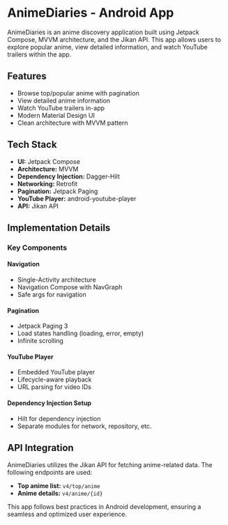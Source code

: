 # AnimeDiaries - Android App

AnimeDiaries is an anime discovery application built using Jetpack Compose, MVVM architecture, and the Jikan API. This app allows users to explore popular anime, view detailed information, and watch YouTube trailers within the app.

## Features
- Browse top/popular anime with pagination
- View detailed anime information
- Watch YouTube trailers in-app
- Modern Material Design UI
- Clean architecture with MVVM pattern

## Tech Stack
- **UI:** Jetpack Compose
- **Architecture:** MVVM
- **Dependency Injection:** Dagger-Hilt
- **Networking:** Retrofit
- **Pagination:** Jetpack Paging
- **YouTube Player:** android-youtube-player
- **API:** Jikan API

## Implementation Details

### Key Components
#### Navigation
- Single-Activity architecture
- Navigation Compose with NavGraph
- Safe args for navigation

#### Pagination
- Jetpack Paging 3
- Load states handling (loading, error, empty)
- Infinite scrolling

#### YouTube Player
- Embedded YouTube player
- Lifecycle-aware playback
- URL parsing for video IDs

#### Dependency Injection Setup
- Hilt for dependency injection
- Separate modules for network, repository, etc.

## API Integration
AnimeDiaries utilizes the Jikan API for fetching anime-related data. The following endpoints are used:

- **Top anime list:** `v4/top/anime`
- **Anime details:** `v4/anime/{id}`

This app follows best practices in Android development, ensuring a seamless and optimized user experience.

